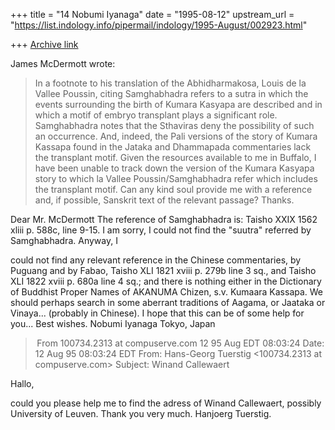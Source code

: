 +++
title = "14 Nobumi Iyanaga"
date = "1995-08-12"
upstream_url = "https://list.indology.info/pipermail/indology/1995-August/002923.html"

+++
[Archive link](https://list.indology.info/pipermail/indology/1995-August/002923.html)

James McDermott wrote:
>In a footnote to his translation of 
>the Abhidharmakosa, Louis de la Vallee Poussin, citing 
>Samghabhadra refers to a sutra in which the events 
>surrounding the birth of Kumara Kasyapa are described and 
>in which a motif of embryo transplant plays a significant 
>role. Samghabhadra notes that the Sthaviras deny the 
>possibility of such an occurrence. And, indeed, the Pali 
>versions of the story of Kumara Kassapa found in the Jataka 
>and Dhammapada commentaries lack the transplant motif. 
>Given the resources available to me in Buffalo, I have been 
>unable to track down the version of the Kumara Kasyapa 
>story to which la Vallee Poussin/Samghabhadra refer which 
>includes the transplant motif. Can any kind soul provide me 
>with a reference and, if possible, Sanskrit text of the 
>relevant passage? Thanks.

Dear Mr. McDermott
The reference of Samghabhadra is: Taisho XXIX 1562 xliii p. 588c, line 9-15.
I am sorry, I could not find the "suutra" referred by Samghabhadra.  Anyway, I

could not find any relevant reference in the Chinese commentaries, by Puguang 
and by Fabao, Taisho XLI 1821 xviii p. 279b line 3 sq., and Taisho XLI 1822 
xviii p. 680a line 4 sq.; and there is nothing either in the Dictionary of 
Buddhist Proper Names of AKANUMA Chizen, s.v. Kumaara Kassapa.  We should 
perhaps search in some aberrant traditions of Aagama, or Jaataka or Vinaya... 
(probably in Chinese).
I hope that this can be of some help for you...
Best wishes.
Nobumi Iyanaga
Tokyo,
Japan



> From 100734.2313 at compuserve.com 12 95 Aug EDT 08:03:24
Date: 12 Aug 95 08:03:24 EDT
From: Hans-Georg Tuerstig <100734.2313 at compuserve.com>
Subject: Winand Callewaert

Hallo,

could you please help me to find the adress of Winand Callewaert, possibly
University of Leuven. Thank you very much. 
Hanjoerg Tuerstig.






